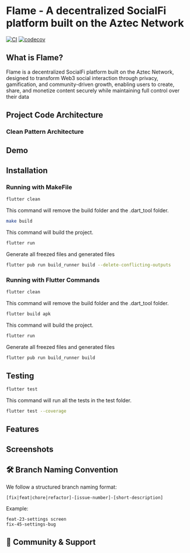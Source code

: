 # Flame - A decentralized SocialFi platform built on the Aztec Network

[![CI](https://github.com/demola234/tdd_weather/actions/workflows/cl.yml/badge.svg)](https://github.com/demola234/tdd_weather/actions/workflows/cl.yml)
[![codecov](https://codecov.io/gh/demola234/deFICrowdFunding-Mobile/graph/badge.svg?token=VHYGUKF9YA)](https://codecov.io/gh/demola234/deFICrowdFunding-Mobile)


## What is Flame?

Flame is a decentralized SocialFi platform built on the Aztec Network, designed to transform Web3 social interaction through privacy, gamification, and community-driven growth, enabling users to create, share, and monetize content securely while maintaining full control over their data

<!-- Project Code Architecture -->
## Project Code Architecture

<!-- Clean Architecture-->
### Clean Pattern Architecture




<!-- Videos -->
## Demo



## Installation
### Running with MakeFile

```bash
flutter clean
```

This command will remove the build folder and the .dart_tool folder.

```bash
make build
```

This command will build the project.

```bash
flutter run
```

Generate all freezed files and generated files

```bash
flutter pub run build_runner build --delete-conflicting-outputs
```

### Running with Flutter Commands

```bash
flutter clean
```

This command will remove the build folder and the .dart_tool folder.

```bash
flutter build apk
```

This command will build the project.

```bash
flutter run
```

Generate all freezed files and generated files

```bash
flutter pub run build_runner build
```

## Testing

```bash
flutter test
```

This command will run all the tests in the test folder.

```bash
flutter test --coverage
```



## Features





## Screenshots

## 🛠 Branch Naming Convention

We follow a structured branch naming format:

```
[fix|feat|chore|refactor]-[issue-number]-[short-description]
```

Example:

```
feat-23-settings screen
fix-45-settings-bug
```

## 💬 Community & Support


